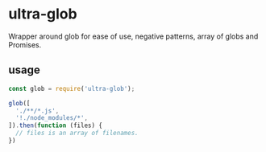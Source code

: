 # ultra-glob

Wrapper around glob for ease of use, negative patterns, array of globs and
Promises.

## usage

```JavaScript
const glob = require('ultra-glob');

glob([
  './**/*.js',
  '!./node_modules/*',
]).then(function (files) {
  // files is an array of filenames.
})
```
